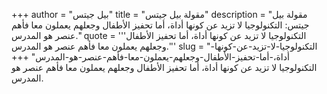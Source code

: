 +++
author = "بيل جيتس"
title = "مقولة بيل جيتس"
description = "مقولة بيل جيتس: التكنولوجيا لا تزيد عن كونها أداة، أما تحفيز الأطفال وجعلهم يعملون معا فأهم عنصر هو المدرس."
quote = '''التكنولوجيا لا تزيد عن كونها أداة، أما تحفيز الأطفال وجعلهم يعملون معا فأهم عنصر هو المدرس.'''
slug = "التكنولوجيا-لا-تزيد-عن-كونها-أداة،-أما-تحفيز-الأطفال-وجعلهم-يعملون-معا-فأهم-عنصر-هو-المدرس"
+++
التكنولوجيا لا تزيد عن كونها أداة، أما تحفيز الأطفال وجعلهم يعملون معا فأهم عنصر هو المدرس.
